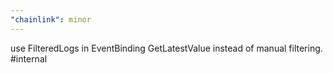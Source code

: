 ```yaml
---
"chainlink": minor
---
```


use FilteredLogs in EventBinding GetLatestValue instead of manual filtering. #internal
